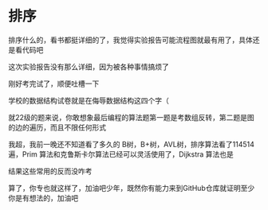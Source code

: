 # 排序

排序什么的，看书都挺详细的了，我觉得实验报告可能流程图就最有用了，具体还是看代码吧

这次实验报告没有那么详细，因为被各种事情搞烦了

刚好考完试了，顺便吐槽一下

学校的数据结构试卷就是在侮辱数据结构这四个字（

就22级的题来说，你敢想象最后编程的算法题第一题是考数组反转，第二题是图的边的遍历，而且不限任何形式

我超，我前一晚还不知道看了多久的 B树，B+树，AVL树，排序算法看了114514遍，Prim 算法和克鲁斯卡尔算法已经可以灵活使用了，Dijkstra 算法也是

结果这些常用的反而没咋考

算了，你专也就这样了，加油吧少年，既然你有能力来到GitHub仓库就证明至少你是有想法的，加油吧
